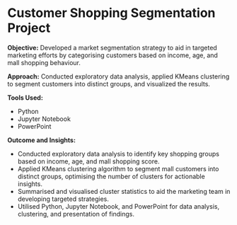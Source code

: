 # Customer Shopping Segmentation Project


**Objective:**
Developed a market segmentation strategy to aid in targeted marketing efforts by categorising customers based on income, age, and mall shopping behaviour.

**Approach:**
Conducted exploratory data analysis, applied KMeans clustering to segment customers into distinct groups, and visualized the results.

**Tools Used:**
- Python
- Jupyter Notebook
- PowerPoint

**Outcome and Insights:**
- Conducted exploratory data analysis to identify key shopping groups based on income, age, and mall shopping score.
- Applied KMeans clustering algorithm to segment mall customers into distinct groups, optimising the number of clusters for actionable insights.
- Summarised and visualised cluster statistics to aid the marketing team in developing targeted strategies.
- Utilised Python, Jupyter Notebook, and PowerPoint for data analysis, clustering, and presentation of findings.
